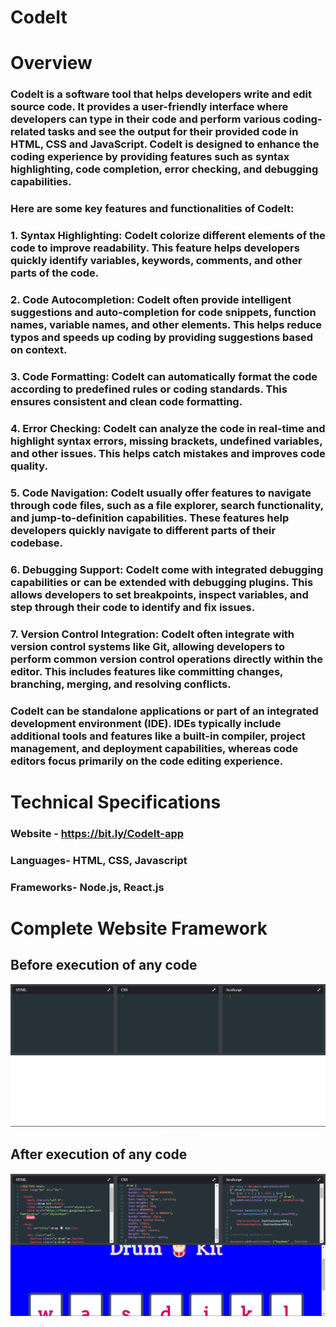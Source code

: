 # CodeIt

# Overview
### CodeIt is a software tool that helps developers write and edit source code. It provides a user-friendly interface where developers can type in their code and perform various coding-related tasks and see the output for their provided code in HTML, CSS and JavaScript. CodeIt is designed to enhance the coding experience by providing features such as syntax highlighting, code completion, error checking, and debugging capabilities.

### Here are some key features and functionalities of CodeIt:

### 1. Syntax Highlighting: CodeIt colorize different elements of the code to improve readability. This feature helps developers quickly identify variables, keywords, comments, and other parts of the code.

### 2. Code Autocompletion: CodeIt often provide intelligent suggestions and auto-completion for code snippets, function names, variable names, and other elements. This helps reduce typos and speeds up coding by providing suggestions based on context.

### 3. Code Formatting: CodeIt can automatically format the code according to predefined rules or coding standards. This ensures consistent and clean code formatting.

### 4. Error Checking: CodeIt can analyze the code in real-time and highlight syntax errors, missing brackets, undefined variables, and other issues. This helps catch mistakes and improves code quality.

### 5. Code Navigation: CodeIt usually offer features to navigate through code files, such as a file explorer, search functionality, and jump-to-definition capabilities. These features help developers quickly navigate to different parts of their codebase.

### 6. Debugging Support: CodeIt come with integrated debugging capabilities or can be extended with debugging plugins. This allows developers to set breakpoints, inspect variables, and step through their code to identify and fix issues.

### 7. Version Control Integration: CodeIt often integrate with version control systems like Git, allowing developers to perform common version control operations directly within the editor. This includes features like committing changes, branching, merging, and resolving conflicts.

### CodeIt can be standalone applications or part of an integrated development environment (IDE). IDEs typically include additional tools and features like a built-in compiler, project management, and deployment capabilities, whereas code editors focus primarily on the code editing experience.

# Technical Specifications
### Website - https://bit.ly/CodeIt-app

### Languages- HTML, CSS, Javascript

### Frameworks- Node.js, React.js

# Complete Website Framework

## Before execution of any code
![plot](./images/pic1.png)

## After execution of any code
![plot](./images/pic2.png)
